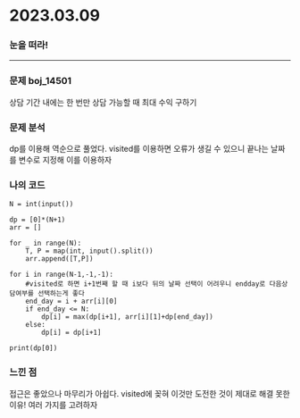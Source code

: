 # 2023.03.09

### 눈을 떠라!

---

### 문제 boj_14501

상담 기간 내에는 한 번만 상담 가능할 때 최대 수익 구하기

### 문제 분석

dp를 이용해 역순으로 풀었다. visited를 이용하면 오류가 생길 수 있으니 끝나는 날짜를 변수로 지정해 이를 이용하자

### 나의 코드

```
N = int(input())

dp = [0]*(N+1)
arr = []

for _ in range(N):
    T, P = map(int, input().split())
    arr.append([T,P])

for i in range(N-1,-1,-1):
    #visited로 하면 i+1번째 할 때 i보다 뒤의 날짜 선택이 어려우니 endday로 다음상담여부를 선택하는게 좋다
    end_day = i + arr[i][0]
    if end_day <= N:
        dp[i] = max(dp[i+1], arr[i][1]+dp[end_day])
    else:
        dp[i] = dp[i+1]

print(dp[0])
```

### 느낀 점

접근은 좋았으나 마무리가 아쉽다. visited에 꽂혀 이것만 도전한 것이 제대로 해결 못한 이유! 여러 가지를 고려하자